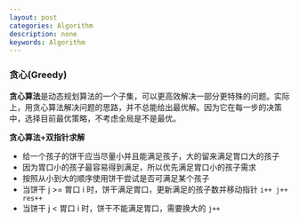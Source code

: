 ```yaml
---
layout: post
categories: Algorithm
description: none
keywords: Algorithm
---
```



### 贪心(Greedy)

**贪心算法**是动态规划算法的一个子集，可以更高效解决一部分更特殊的问题。实际上，用贪心算法解决问题的思路，并不总能给出最优解。因为它在每一步的决策中，选择目前最优策略，不考虑全局是不是最优。

**贪心算法+双指针求解**

- 给一个孩子的饼干应当尽量小并且能满足孩子，大的留来满足胃口大的孩子
- 因为胃口小的孩子最容易得到满足，所以优先满足胃口小的孩子需求
- 按照从小到大的顺序使用饼干尝试是否可满足某个孩子
- 当饼干 j >= 胃口 i 时，饼干满足胃口，更新满足的孩子数并移动指针 `i++ j++ res++`
- 当饼干 j < 胃口 i 时，饼干不能满足胃口，需要换大的 `j++`
